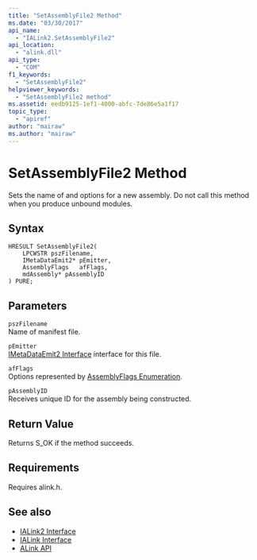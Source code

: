 ```yaml
---
title: "SetAssemblyFile2 Method"
ms.date: "03/30/2017"
api_name: 
  - "IALink2.SetAssemblyFile2"
api_location: 
  - "alink.dll"
api_type: 
  - "COM"
f1_keywords: 
  - "SetAssemblyFile2"
helpviewer_keywords: 
  - "SetAssemblyFile2 method"
ms.assetid: eedb9125-1ef1-4000-abfc-7de86e5a1f17
topic_type: 
  - "apiref"
author: "mairaw"
ms.author: "mairaw"
---
```

# SetAssemblyFile2 Method
Sets the name of and options for a new assembly. Do not call this method when you produce unbound modules.  
  
## Syntax  
  
```  
HRESULT SetAssemblyFile2(  
    LPCWSTR pszFilename,  
    IMetaDataEmit2* pEmitter,  
    AssemblyFlags   afFlags,  
    mdAssembly* pAssemblyID  
) PURE;  
```  
  
## Parameters  
 `pszFilename`  
 Name of manifest file.  
  
 `pEmitter`  
 [IMetaDataEmit2 Interface](../../../../docs/framework/unmanaged-api/metadata/imetadataemit2-interface.md) interface for this file.  
  
 `afFlags`  
 Options represented by [AssemblyFlags Enumeration](../../../../docs/framework/unmanaged-api/metadata/assemblyflags-enumeration.md).  
  
 `pAssemblyID`  
 Receives unique ID for the assembly being constructed.  
  
## Return Value  
 Returns S_OK if the method succeeds.  
  
## Requirements  
 Requires alink.h.  
  
## See also
- [IALink2 Interface](../../../../docs/framework/unmanaged-api/alink/ialink2-interface.md)
- [IALink Interface](../../../../docs/framework/unmanaged-api/alink/ialink-interface.md)
- [ALink API](../../../../docs/framework/unmanaged-api/alink/index.md)
